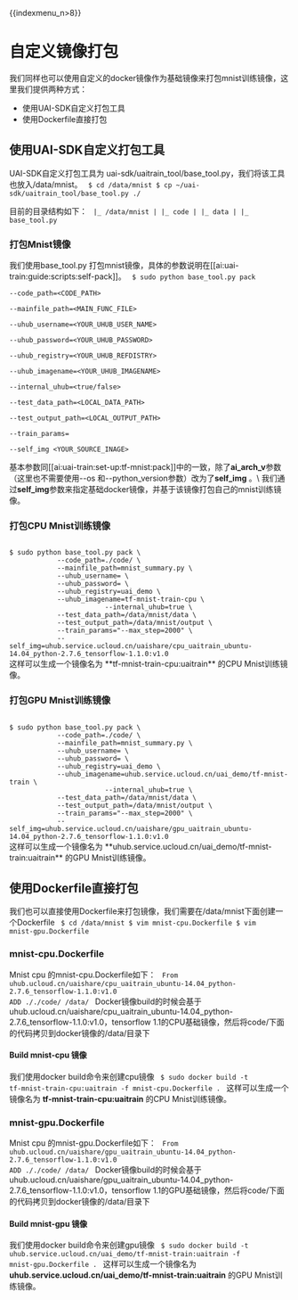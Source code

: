 {{indexmenu_n>8}}

# 自定义镜像打包
我们同样也可以使用自定义的docker镜像作为基础镜像来打包mnist训练镜像，这里我们提供两种方式：

  - 使用UAI-SDK自定义打包工具
  - 使用Dockerfile直接打包

## 使用UAI-SDK自定义打包工具
UAI-SDK自定义打包工具为 uai-sdk/uaitrain\_tool/base\_tool.py，我们将该工具也放入/data/mnist。
<code>
$ cd /data/mnist
$ cp ~/uai-sdk/uaitrain_tool/base_tool.py ./
</code>

目前的目录结构如下：
<code>
|_ /data/mnist
|  |_ code
|  |_ data
|  |_ base_tool.py
</code>

### 打包Mnist镜像
我们使用base\_tool.py 打包mnist镜像，具体的参数说明在[[ai:uai-train:guide:scripts:self-pack]]。
<code>
$ sudo python base_tool.py pack \
			--code_path=<CODE_PATH> \
			--mainfile_path=<MAIN_FUNC_FILE> \
			--uhub_username=<YOUR_UHUB_USER_NAME> \
			--uhub_password=<YOUR_UHUB_PASSWORD> \
			--uhub_registry=<YOUR_UHUB_REFDISTRY> \
			--uhub_imagename=<YOUR_UHUB_IMAGENAME> \
                        --internal_uhub=<true/false> \
			--test_data_path=<LOCAL_DATA_PATH> \
			--test_output_path=<LOCAL_OUTPUT_PATH> \
			--train_params=<PARAMS> \
			--self_img <YOUR_SOURCE_INAGE>
</code>

基本参数同[[ai:uai-train:set-up:tf-mnist:pack]]中的一致，除了**ai\_arch\_v**参数（这里也不需要使用\-\-os 和\-\-python\_version参数）改为了**self\_img** 。\\
我们通过**self\_img**参数来指定基础docker镜像，并基于该镜像打包自己的mnist训练镜像。

### 打包CPU Mnist训练镜像
<code>
$ sudo python base_tool.py pack \
			--code_path=./code/ \
			--mainfile_path=mnist_summary.py \
			--uhub_username=<YOUR_UHUB_USER_NAME> \
			--uhub_password=<YOUR_UHUB_PASSWORD> \
			--uhub_registry=uai_demo \
			--uhub_imagename=tf-mnist-train-cpu \
                        --internal_uhub=true \
			--test_data_path=/data/mnist/data \
			--test_output_path=/data/mnist/output \
			--train_params="--max_step=2000" \
			--self_img=uhub.service.ucloud.cn/uaishare/cpu_uaitrain_ubuntu-14.04_python-2.7.6_tensorflow-1.1.0:v1.0
</code>
这样可以生成一个镜像名为 **tf-mnist-train-cpu:uaitrain** 的CPU Mnist训练镜像。

### 打包GPU Mnist训练镜像
<code>
$ sudo python base_tool.py pack \
			--code_path=./code/ \
			--mainfile_path=mnist_summary.py \
			--uhub_username=<YOUR_UHUB_USER_NAME> \
			--uhub_password=<YOUR_UHUB_PASSWORD> \
			--uhub_registry=uai_demo \
			--uhub_imagename=uhub.service.ucloud.cn/uai_demo/tf-mnist-train \
                        --internal_uhub=true \
			--test_data_path=/data/mnist/data \
			--test_output_path=/data/mnist/output \
			--train_params="--max_step=2000" \
			--self_img=uhub.service.ucloud.cn/uaishare/gpu_uaitrain_ubuntu-14.04_python-2.7.6_tensorflow-1.1.0:v1.0
</code>
这样可以生成一个镜像名为 **uhub.service.ucloud.cn/uai_demo/tf-mnist-train:uaitrain** 的GPU Mnist训练镜像。

## 使用Dockerfile直接打包
我们也可以直接使用Dockerfile来打包镜像，我们需要在/data/mnist下面创建一个Dockerfile
<code>
$ cd /data/mnist
$ vim mnist-cpu.Dockerfile
$ vim mnist-gpu.Dockerfile
</code>

### mnist-cpu.Dockerfile
Mnist cpu 的mnist-cpu.Dockerfile如下：
<code>
From uhub.ucloud.cn/uaishare/cpu_uaitrain_ubuntu-14.04_python-2.7.6_tensorflow-1.1.0:v1.0
ADD ././code/ /data/
</code>
Docker镜像build的时候会基于uhub.ucloud.cn/uaishare/cpu\_uaitrain\_ubuntu-14.04\_python-2.7.6\_tensorflow-1.1.0:v1.0，tensorflow 1.1的CPU基础镜像，然后将code/下面的代码拷贝到docker镜像的/data/目录下 

#### Build mnist-cpu 镜像
我们使用docker build命令来创建cpu镜像
<code>
$ sudo docker build -t tf-mnist-train-cpu:uaitrain -f mnist-cpu.Dockerfile .
</code>
这样可以生成一个镜像名为 **tf-mnist-train-cpu:uaitrain** 的CPU Mnist训练镜像。

### mnist-gpu.Dockerfile
Mnist cpu 的mnist-gpu.Dockerfile如下：
<code>
From uhub.ucloud.cn/uaishare/gpu_uaitrain_ubuntu-14.04_python-2.7.6_tensorflow-1.1.0:v1.0
ADD ././code/ /data/
</code>
Docker镜像build的时候会基于uhub.ucloud.cn/uaishare/gpu\_uaitrain\_ubuntu-14.04\_python-2.7.6\_tensorflow-1.1.0:v1.0，tensorflow 1.1的GPU基础镜像，然后将code/下面的代码拷贝到docker镜像的/data/目录下 

#### Build mnist-gpu 镜像
我们使用docker build命令来创建gpu镜像
<code>
$ sudo docker build -t uhub.service.ucloud.cn/uai_demo/tf-mnist-train:uaitrain -f mnist-gpu.Dockerfile .
</code>
这样可以生成一个镜像名为 **uhub.service.ucloud.cn/uai_demo/tf-mnist-train:uaitrain** 的GPU Mnist训练镜像。